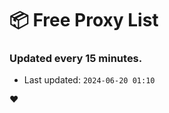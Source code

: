 # :package: Free Proxy List
### Updated every 15 minutes.

- Last updated: `2024-06-20 01:10`

:heart:
